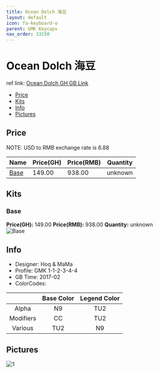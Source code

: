 ```yaml
---
title: Ocean Dolch 海豆
layout: default
icon: fa-keyboard-o
parent: GMK Keycaps
nav_order: 33150
---
```


# Ocean Dolch 海豆

ref link: [Ocean Dolch GH GB Link](https://geekhack.org/index.php?topic=87773.0)

* [Price](#price)
* [Kits](#kits)
* [Info](#info)
* [Pictures](#pictures)


## Price  
NOTE: USD to RMB exchange rate is 6.88

| Name          | Price(GH)    |  Price(RMB) | Quantity |
| ------------- | ------------ |  ---------- | -------- |
|[Base](#base)|149.00|938.00|unknown|


## Kits
### Base
**Price(GH):** 149.00    **Price(RMB):** 938.00    **Quantity:** unknown  
<img src="{{ 'assets/images/gmk-keycaps/oceandolch/kits_pics/base.png' | relative_url }}" alt="Base" class="image featured">


## Info
* Designer: Hoq & MaMa
* Profile: GMK 1-1-2-3-4-4
* GB Time: 2017-02
* ColorCodes:  

| |Base Color     | Legend Color
| :-------------: | :-------------: | :------------:
|Alpha|N9|TU2
|Modifiers|CC|TU2
|Various|TU2|N9


## Pictures
<img src="{{ 'assets/images/gmk-keycaps/oceandolch/rendering_pics/1.jpg' | relative_url }}" alt="1" class="image featured">

